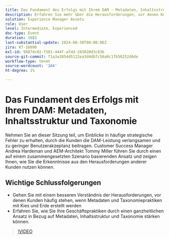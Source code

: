 ```yaml
---
title: Das Fundament des Erfolgs mit Ihrem DAM - Metadaten, Inhaltsstruktur und Taxonomie
description: Erfahren Sie mehr über die Herausforderungen, vor denen Kunden häufig stehen, wenn Metadaten und Taxonomiepraktiken mit Kies und Boden erstellt werden Erfahren Sie, wie Sie Ihre Geschäftspraktiken durch einen ganzheitlichen Ansatz für Metadaten, Inhaltsstruktur und Taxonomie stärken können
solution: Experience Manager Assets
role: User
level: Intermediate, Experienced
doc-type: Event
duration: 1683
last-substantial-update: 2024-08-30T00:00:00Z
jira: KT-16090
exl-id: 9887dc02-f301-444f-afdd-283020d3c03b
source-git-commit: f1a3a3854d5122ea3d4db7c56a0c1fb50252d6de
workflow-type: tm+mt
source-wordcount: '164'
ht-degree: 1%

---
```


# Das Fundament des Erfolgs mit Ihrem DAM: Metadaten, Inhaltsstruktur und Taxonomie

Nehmen Sie an dieser Sitzung teil, um Einblicke in häufige strategische Fehler zu erhalten, durch die Kunden die DAM-Leistung verlangsamen und zu geringer Benutzerakzeptanz beitragen. Customer Success Manager Andrea Hardeman und AEM-Architekt Tommy Miller führen Sie durch einen auf einem zusammengesetzten Szenario basierenden Ansatz und zeigen Ihnen, wie Sie die Erkenntnisse aus den Herausforderungen anderer Kunden nutzen können.

## Wichtige Schlussfolgerungen

* Gehen Sie mit einem besseren Verständnis der Herausforderungen, vor denen Kunden häufig stehen, wenn Metadaten und Taxonomiepraktiken mit Kies und Erde erstellt werden
* Erfahren Sie, wie Sie Ihre Geschäftspraktiken durch einen ganzheitlichen Ansatz in Bezug auf Metadaten, Inhaltsstruktur und Taxonomie stärken können.

>[!VIDEO](https://video.tv.adobe.com/v/3433163/?learn=on)
